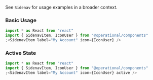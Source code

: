 See `Sidenav` for usage examples in a broader context.

### Basic Usage

```jsx
import * as React from "react"
import { SidenavItem, IconUser } from "@operational/components"
;<SidenavItem label="My Account" icon={IconUser} />
```

### Active State

```jsx
import * as React from "react"
import { SidenavItem, IconUser } from "@operational/components"
;<SidenavItem label="My Account" icon={IconUser} active />
```
